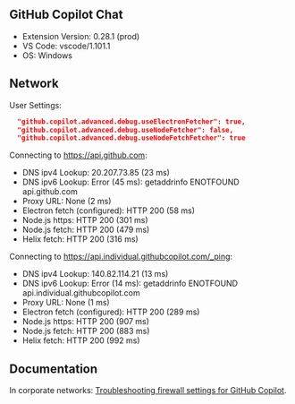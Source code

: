 ## GitHub Copilot Chat

- Extension Version: 0.28.1 (prod)
- VS Code: vscode/1.101.1
- OS: Windows

## Network

User Settings:
```json
  "github.copilot.advanced.debug.useElectronFetcher": true,
  "github.copilot.advanced.debug.useNodeFetcher": false,
  "github.copilot.advanced.debug.useNodeFetchFetcher": true
```

Connecting to https://api.github.com:
- DNS ipv4 Lookup: 20.207.73.85 (23 ms)
- DNS ipv6 Lookup: Error (45 ms): getaddrinfo ENOTFOUND api.github.com
- Proxy URL: None (2 ms)
- Electron fetch (configured): HTTP 200 (58 ms)
- Node.js https: HTTP 200 (301 ms)
- Node.js fetch: HTTP 200 (479 ms)
- Helix fetch: HTTP 200 (316 ms)

Connecting to https://api.individual.githubcopilot.com/_ping:
- DNS ipv4 Lookup: 140.82.114.21 (13 ms)
- DNS ipv6 Lookup: Error (14 ms): getaddrinfo ENOTFOUND api.individual.githubcopilot.com
- Proxy URL: None (1 ms)
- Electron fetch (configured): HTTP 200 (289 ms)
- Node.js https: HTTP 200 (907 ms)
- Node.js fetch: HTTP 200 (883 ms)
- Helix fetch: HTTP 200 (992 ms)

## Documentation

In corporate networks: [Troubleshooting firewall settings for GitHub Copilot](https://docs.github.com/en/copilot/troubleshooting-github-copilot/troubleshooting-firewall-settings-for-github-copilot).